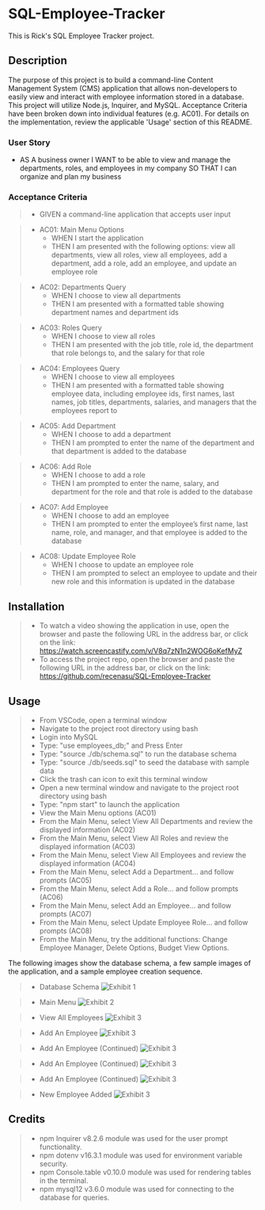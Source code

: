 # SQL-Employee-Tracker
This is Rick's SQL Employee Tracker project.

## Description
The purpose of this project is to build a command-line Content Management System (CMS) application that allows non-developers to easily view and interact with employee information stored in a database. This project will utilize Node.js, Inquirer, and MySQL. Acceptance Criteria have been broken down into individual features (e.g. AC01). For details on the implementation, review the applicable 'Usage' section of this README.

### User Story

* AS A business owner
I WANT to be able to view and manage the departments, roles, and employees in my company
SO THAT I can organize and plan my business

### Acceptance Criteria

>* GIVEN a command-line application that accepts user input

>* AC01: Main Menu Options
>    -	WHEN I start the application
>    -	THEN I am presented with the following options: view all departments, view all roles, view all employees, add a department, add a role, add an employee, and update an employee role

>* AC02: Departments Query
>    -	WHEN I choose to view all departments
>    -	THEN I am presented with a formatted table showing department names and department ids

>* AC03: Roles Query
>    -	WHEN I choose to view all roles
>    -	THEN I am presented with the job title, role id, the department that role belongs to, and the salary for that role

>* AC04: Employees Query
>    -	WHEN I choose to view all employees
>    -	THEN I am presented with a formatted table showing employee data, including employee ids, first names, last names, job titles, departments, salaries, and managers that the employees report to

>* AC05: Add Department 
>    -	WHEN I choose to add a department
>    -	THEN I am prompted to enter the name of the department and that department is added to the database

>* AC06: Add Role 
>    -	WHEN I choose to add a role
>    -	THEN I am prompted to enter the name, salary, and department for the role and that role is added to the database

>* AC07: Add Employee 
>    -	WHEN I choose to add an employee
>    -	THEN I am prompted to enter the employee’s first name, last name, role, and manager, and that employee is added to the database

>* AC08: Update Employee Role 
>    -	WHEN I choose to update an employee role
>    -	THEN I am prompted to select an employee to update and their new role and this information is updated in the database


## Installation

> * To watch a video showing the application in use, open the browser and paste the following URL in the address bar, or click on the link: https://watch.screencastify.com/v/V8q7zN1n2WOG6oKefMyZ
> * To access the project repo, open the browser and paste the following URL in the address bar, or click on the link: https://github.com/recenasu/SQL-Employee-Tracker

## Usage

> * From VSCode, open a terminal window
> * Navigate to the project root directory using bash
> * Login into MySQL
> * Type: "use employees_db;" and Press Enter
> * Type: "source ./db/schema.sql" to run the database schema
> * Type: "source ./db/seeds.sql" to seed the database with sample data
> * Click the trash can icon to exit this terminal window
> * Open a new terminal window and navigate to the project root directory using bash
> * Type: "npm start" to launch the application
> * View the Main Menu options (AC01)
> * From the Main Menu, select View All Departments and review the displayed information (AC02)
> * From the Main Menu, select View All Roles and review the displayed information (AC03)
> * From the Main Menu, select View All Employees and review the displayed information (AC04)
> * From the Main Menu, select Add a Department... and follow prompts (AC05)
> * From the Main Menu, select Add a Role... and follow prompts (AC06)
> * From the Main Menu, select Add an Employee... and follow prompts (AC07)
> * From the Main Menu, select Update Employee Role... and follow prompts (AC08)
> * From the Main Menu, try the additional functions: Change Employee Manager, Delete Options, Budget View Options.  

The following images show the database schema, a few sample images of the application, and a sample employee creation sequence.

> * Database Schema
![Exhibit 1](./assets/screen1.png)

> * Main Menu
![Exhibit 2](./assets/screen2.png)

> * View All Employees
![Exhibit 3](./assets/screen3.png)

> * Add An Employee
![Exhibit 3](./assets/screen4.png)

> * Add An Employee (Continued)
![Exhibit 3](./assets/screen5.png)

> * Add An Employee (Continued)
![Exhibit 3](./assets/screen6.png)

> * Add An Employee (Continued)
![Exhibit 3](./assets/screen7.png)

> * New Employee Added
![Exhibit 3](./assets/screen8.png)





## Credits

> * npm Inquirer v8.2.6 module was used for the user prompt functionality.
> * npm dotenv v16.3.1 module was used for environment variable security.
> * npm Console.table v0.10.0 module was used for rendering tables in the terminal.
> * npm mysql12 v3.6.0 module was used for connecting to the database for queries.


